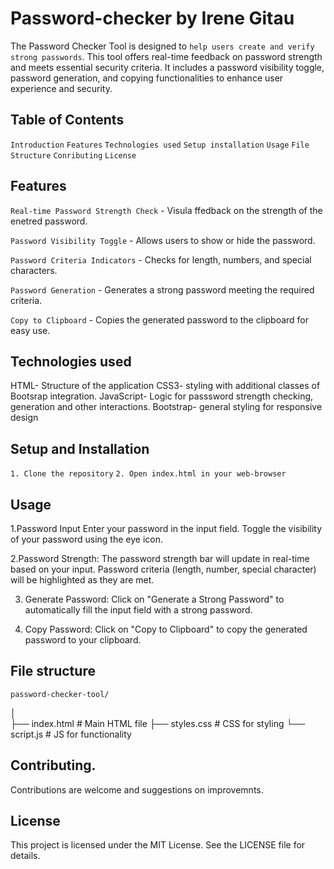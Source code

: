 # Password-checker by Irene Gitau
 The Password Checker Tool is designed to `help users create and verify strong passwords`. This tool offers real-time feedback on password strength and meets essential security criteria. It includes a password visibility toggle, password generation, and copying functionalities to enhance user experience and security.

## Table of Contents
 `Introduction`
 `Features`
 `Technologies used`
 `Setup installation`
 `Usage`
 `File Structure`
 `Conributing`
 `License`

## Features
 `Real-time Password Strength Check` - Visula ffedback on the strength of the enetred password.

 `Password Visibility Toggle` - Allows users to show or hide the password.

  `Password Criteria Indicators` - Checks for length, numbers, and special characters.

 `Password Generation` - Generates a strong password meeting the required criteria.

 `Copy to Clipboard` - Copies the generated password to the clipboard for easy use.

## Technologies used

 HTML- Structure of the application
 CSS3- styling with additional classes of Bootsrap integration.
 JavaScript- Logic for passsword strength checking, generation and other interactions.
 Bootstrap- general styling for responsive design

## Setup and Installation

`1. Clone the repository`
`2. Open index.html in your web-browser`

## Usage
 1.Password Input
     Enter your password in the input field.
     Toggle the visibility of your password using the eye icon.

 2.Password Strength:
      The password strength bar will update in real-time based on your input.
      Password criteria (length, number, special character) will be highlighted as they are met.

 3. Generate Password:
     Click on "Generate a Strong Password" to automatically fill the input field with a strong password.

 4. Copy Password:
     Click on "Copy to Clipboard" to copy the generated password to your clipboard.

## File structure
    password-checker-tool/
│    
          ├── index.html            # Main HTML file
          ├── styles.css            # CSS for styling
          └── script.js             # JS for functionality

## Contributing.
 Contributions are welcome and suggestions on improvemnts.

## License
 This project is licensed under the MIT License. See the LICENSE file for details.


